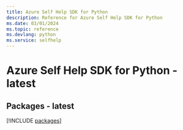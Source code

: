 ```yaml
---
title: Azure Self Help SDK for Python
description: Reference for Azure Self Help SDK for Python
ms.date: 03/01/2024
ms.topic: reference
ms.devlang: python
ms.service: selfhelp
---
```

# Azure Self Help SDK for Python - latest
## Packages - latest
[!INCLUDE [packages](self-help-index.md)]